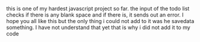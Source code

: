 this is one of my hardest javascript project so far. the input of the todo list checks if there is any blank space and if there is, it sends out an error. I hope you all like this but the only thing i could not add to it was he savedata something. I have not understand that yet that is why i did not add it to my code
